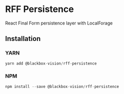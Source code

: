 # RFF Persistence

React Final Form persistence layer with LocalForage

## Installation

### YARN

```javascript
yarn add @blackbox-vision/rff-persistence
```

### NPM

```javascript
npm install --save @blackbox-vision/rff-persistence
```
